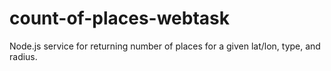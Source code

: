 # count-of-places-webtask
Node.js service for returning number of places for a given lat/lon, type, and radius.
